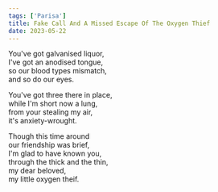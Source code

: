 ```yaml
---
tags: ['Parisa']
title: Fake Call And A Missed Escape Of The Oxygen Thief
date: 2023-05-22
---
```


You've got galvanised liquor,  
I've got an anodised tongue,  
so our blood types mismatch,  
and so do our eyes.

You've got three there in place,  
while I'm short now a lung,  
from your stealing my air,  
it's anxiety-wrought.

Though this time around  
our friendship was brief,  
I'm glad to have known you,  
through the thick and the thin,  
my dear beloved,  
my little oxygen theif.
